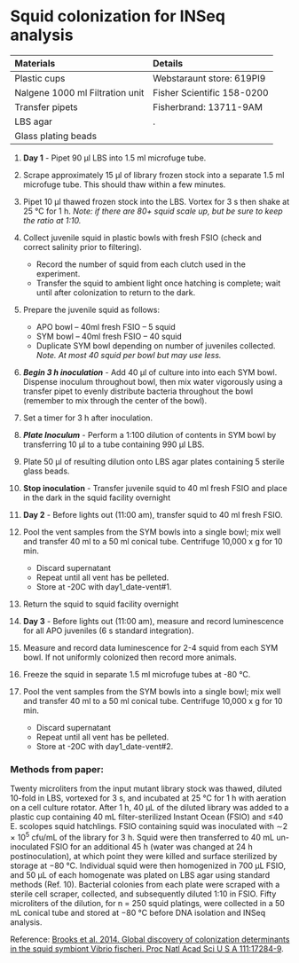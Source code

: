 # Squid colonization for INSeq analysis

| Materials                       | Details                    |
|:--------------------------------|:---------------------------|
| Plastic cups                    | Webstaraunt store: 619PI9  |
| Nalgene 1000 ml Filtration unit | Fisher Scientific 158-0200 |
| Transfer pipets                 | Fisherbrand: 13711-9AM     |
| LBS agar                        | .                          |
| Glass plating beads             |                            |

1. **Day 1** - Pipet 90 µl LBS into 1.5 ml microfuge tube.
1. Scrape approximately 15 μl of library frozen stock into a separate 1.5 ml microfuge tube. This should thaw within a few minutes.
1. Pipet 10 µl thawed frozen stock into the LBS. Vortex for 3 s then shake at 25 °C for 1 h.
*Note: if there are 80+ squid scale up, but be sure to keep the ratio at 1:10.*
1. Collect juvenile squid in plastic bowls with fresh FSIO (check and correct salinity prior to filtering).
    -	Record the number of squid from each clutch used in the experiment.
    -	Transfer the squid to ambient light once hatching is complete; wait until after colonization to return to the dark.
1. Prepare the juvenile squid as follows:
    -	APO bowl – 40ml fresh FSIO – 5 squid
    -	SYM bowl – 40ml fresh FSIO – 40 squid
    -	Duplicate SYM bowl depending on number of juveniles collected.
    *Note. At most 40 squid per bowl but may use less.*
1. ***Begin 3 h inoculation*** - Add 40 μl of culture into into each SYM bowl. Dispense inoculum throughout bowl, then mix water vigorously using a transfer pipet to evenly distribute bacteria throughout the bowl (remember to mix through the center of the bowl).
1. Set a timer for 3 h after inoculation.
1. ***Plate Inoculum*** - Perform a 1:100 dilution of contents in SYM bowl by transferring 10 µl to a tube containing 990 µl LBS.
1. Plate 50 µl of resulting dilution onto LBS agar plates containing 5 sterile glass beads.
1. **Stop inoculation** - Transfer juvenile squid to 40 ml fresh FSIO and place in the dark in the squid facility overnight

1. **Day 2** - Before lights out (11:00 am), transfer squid to 40 ml fresh FSIO.
1. Pool the vent samples from the SYM bowls into a single bowl; mix well and transfer 40 ml to a 50 ml conical tube. Centrifuge 10,000 x g for 10 min.
    -	Discard supernatant
    -	Repeat until all vent has be pelleted.
    -	Store at -20C with day1_date-vent#1.
1. Return the squid to squid facility overnight

1. **Day 3** - Before lights out (11:00 am), measure and record luminescence for all APO juveniles (6 s standard integration).
1. Measure and record data luminescence for 2-4 squid from each SYM bowl. If not uniformly colonized then record more animals.
1. Freeze the squid in separate 1.5 ml microfuge tubes at -80 °C.
1. Pool the vent samples from the SYM bowls into a single bowl; mix well and transfer 40 ml to a 50 ml conical tube. Centrifuge 10,000 x g for 10 min.
    -	Discard supernatant
    -	Repeat until all vent has be pelleted.
    -	Store at -20C with day1_date-vent#2.


### Methods from paper:

Twenty microliters from the input mutant library stock was thawed, diluted 10-fold in LBS, vortexed for 3 s, and incubated at 25 °C for 1 h with aeration on a cell culture rotator. After 1 h, 40 μL of the diluted library was added to a plastic cup containing 40 mL filter-sterilized Instant Ocean (FSIO) and ≤40 E. scolopes squid hatchlings. FSIO containing squid was inoculated with ∼2 × 10<sup>5</sup> cfu/mL of the library for 3 h. Squid were then transferred to 40 mL un-inoculated FSIO for an additional 45 h (water was changed at 24 h postinoculation), at which point they were killed and surface sterilized by storage at −80 °C. Individual squid were then homogenized in 700 μL FSIO, and 50 μL of each homogenate was plated on LBS agar using standard methods (Ref. 10). Bacterial colonies from each plate were scraped with a sterile cell scraper, collected, and subsequently diluted 1:10 in FSIO. Fifty microliters of the dilution, for n = 250 squid platings, were collected in a 50 mL conical tube and stored at −80 °C before DNA isolation and INSeq analysis.

Reference: [Brooks et al. 2014. Global discovery of colonization determinants in the squid symbiont Vibrio fischeri. Proc Natl Acad Sci U S A 111:17284-9](http://www.pnas.org/content/111/48/17284.long).
